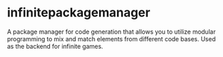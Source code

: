 # infinitepackagemanager

A package manager for code generation that allows you to utilize modular programming to mix and match elements from different code bases. Used as the backend for infinite games. 
